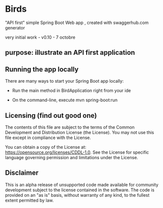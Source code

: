 # Birds
"API first" simple Spring Boot Web app , created with swaggerhub.com generator

very initial work - v0.10 - 7 octobre

<!-- toc -->

<!-- tocstop -->

## purpose: illustrate an API first application

## Running the app locally

There are many ways to start your Spring Boot app locally:

- Run the main method in BirdApplication right from your ide

- On the command-line, execute mvn spring-boot:run

## Licensing (find out good one)

The contents of this file are subject to the terms of the Common Development and Distribution License (the License). You may not use this file except in compliance with the License.

You can obtain a copy of the License at: https://opensource.org/licenses/CDDL-1.0. See the License for specific language governing permission and limitations under the License.

## Disclaimer

This is an alpha release of unsupported code made available for community development subject to the license contained in the software. The code is provided on an "as is" basis, without warranty of any kind, to the fullest extent permitted by law.
